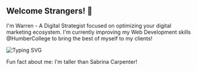 ## Welcome Strangers! 👋
I'm Warren - A Digital Strategist focused on optimizing your digital marketing ecosystem. I'm currently improving my Web Development skills @HumberCollege to bring the best of myself to my clients!

![Typing SVG](https://readme-typing-svg.herokuapp.com?font=Fira+Code&size=22&pause=1000&color=64FFDA&width=435&lines=Digital+Strategist;+10%2B+a%C3%B1os+de+experiencia;Angular+%26+Laravel+Expert;Construyendo+el+futuro+web)

Fun fact about me: I'm taller than Sabrina Carpenter!

<!--
**zabocaman/zabocaman** is a ✨ _special_ ✨ repository because its `README.md` (this file) appears on your GitHub profile.

Here are some ideas to get you started:

- 🔭 I’m currently working on ...
- 🌱 I’m currently learning ...
- 👯 I’m looking to collaborate on ...
- 🤔 I’m looking for help with ...
- 💬 Ask me about ...
- 📫 How to reach me: ...
- 😄 Pronouns: ...
- ⚡ Fun fact: ...
-->

